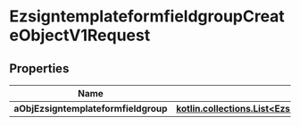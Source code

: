 
# EzsigntemplateformfieldgroupCreateObjectV1Request

## Properties
Name | Type | Description | Notes
------------ | ------------- | ------------- | -------------
**aObjEzsigntemplateformfieldgroup** | [**kotlin.collections.List&lt;EzsigntemplateformfieldgroupRequestCompound&gt;**](EzsigntemplateformfieldgroupRequestCompound.md) |  | 



